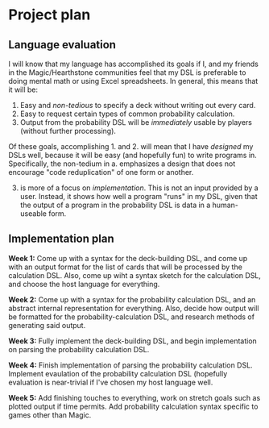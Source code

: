 # Project plan

## Language evaluation

I will know that my language has accomplished its goals if I, and my friends in
the Magic/Hearthstone communities feel that my DSL is preferable to doing
mental math or using Excel spreadsheets. In general, this means that it will
be: 
1. Easy and *non-tedious* to specify a deck without writing out every card.
1. Easy to request certain types of common probability calculation.
1. Output from the probability DSL will be *immediately* usable by players 
   (without further processing).

Of these goals, accomplishing 1. and 2. will mean that I have *designed* my
DSLs well, because it will be easy (and hopefully fun) to write programs in.
Specifically, the non-tedium in a. emphasizes a design that does not encourage
"code reduplication" of one form or another. 

3. is more of a focus on *implementation*. This is not an input provided by a
user. Instead, it shows how well a program "runs" in my DSL, given that the
output of a program in the probability DSL is data in a human-useable form.

## Implementation plan

**Week 1:** Come up with a syntax for the deck-building DSL, and come up with
an output format for the list of cards that will be processed by the
calculation DSL. Also, come up wiht a syntax sketch for the calculation DSL,
and choose the host language for everything.

**Week 2:** Come up with a syntax for the probability calculation DSL, and an
abstract internal representation for everything. Also, decide how output will
be formatted for the probability-calculation DSL, and research methods of
generating said output.

**Week 3:** Fully implement the deck-building DSL, and begin implementation on
parsing the probability calculation DSL.

**Week 4:** Finish implementation of parsing the probability calculation DSL.
Implement evaulation of the probability calculation DSL (hopefully evaluation
is near-trivial if I've chosen my host language well.

**Week 5:** Add finishing touches to everything, work on stretch goals such as
plotted output if time permits. Add probability calculation syntax specific to
games other than Magic.


